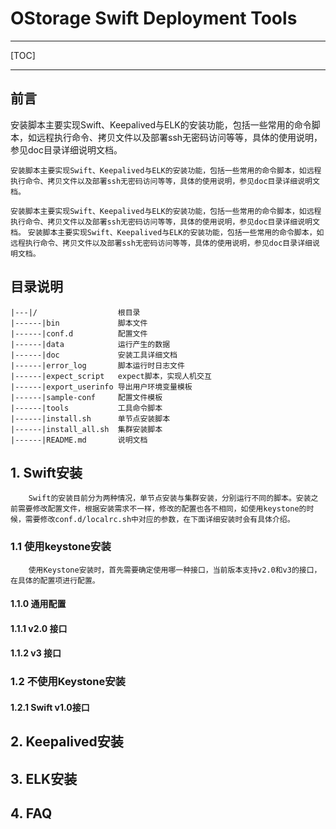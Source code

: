 # OStorage Swift Deployment Tools
---
[TOC]


---
## 前言
安装脚本主要实现Swift、Keepalived与ELK的安装功能，包括一些常用的命令脚本，如远程执行命令、拷贝文件以及部署ssh无密码访问等等，具体的使用说明，参见doc目录详细说明文档。
```
安装脚本主要实现Swift、Keepalived与ELK的安装功能，包括一些常用的命令脚本，如远程执行命令、拷贝文件以及部署ssh无密码访问等等，具体的使用说明，参见doc目录详细说明文档。
```
```安装脚本主要实现Swift、Keepalived与ELK的安装功能，包括一些常用的命令脚本，如远程执行命令、拷贝文件以及部署ssh无密码访问等等，具体的使用说明，参见doc目录详细说明文档。```
`安装脚本主要实现Swift、Keepalived与ELK的安装功能，包括一些常用的命令脚本，如远程执行命令、拷贝文件以及部署ssh无密码访问等等，具体的使用说明，参见doc目录详细说明文档。`

## 目录说明
    |---|/                  根目录
    |------|bin             脚本文件
    |------|conf.d          配置文件
    |------|data            运行产生的数据
    |------|doc             安装工具详细文档
    |------|error_log       脚本运行时日志文件
    |------|expect_script   expect脚本，实现人机交互
    |------|export_userinfo 导出用户环境变量模板
    |------|sample-conf     配置文件模板
    |------|tools           工具命令脚本
    |------|install.sh      单节点安装脚本
    |------|install_all.sh  集群安装脚本
    |------|README.md       说明文档
## 1. Swift安装
        Swift的安装目前分为两种情况，单节点安装与集群安装，分别运行不同的脚本。安装之前需要修改配置文件，根据安装需求不一样，修改的配置也各不相同，如使用keystone的时候，需要修改conf.d/localrc.sh中对应的参数，在下面详细安装时会有具体介绍。
### 1.1 使用keystone安装
        使用Keystone安装时，首先需要确定使用哪一种接口，当前版本支持v2.0和v3的接口，在具体的配置项进行配置。
#### 1.1.0 通用配置

#### 1.1.1 v2.0 接口
    
#### 1.1.2 v3 接口
### 1.2 不使用Keystone安装
#### 1.2.1 Swift v1.0接口
## 2. Keepalived安装
## 3. ELK安装
## 4. FAQ








